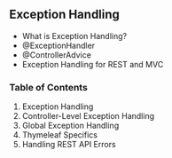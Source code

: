 <h2>Exception Handling</h2>

<ul>
	<li> What is Exception Handling? </li>
	<li> @ExceptionHandler </li>
	<li> @ControllerAdvice </li>
	<li> Exception Handling for REST and MVC </li>
</ul>

<h3>Table of Contents</h3>

<ol>
	<li> Exception Handling </li>
	<li> Controller-Level Exception Handling  </li>
	<li> Global Exception Handling </li>
	<li> Thymeleaf Specifics </li>
	<li> Handling REST API Errors </li>
</ol>